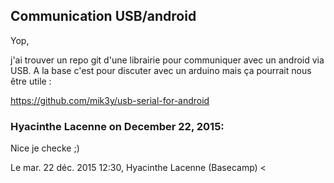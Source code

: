 ## Communication USB/android



Yop,  
  
j'ai trouver un repo git d'une librairie pour communiquer avec un android via
USB. A la base c'est pour discuter avec un arduino mais ça pourrait nous être
utile :  
  
<https://github.com/mik3y/usb-serial-for-android>



### **Hyacinthe Lacenne** on December 22, 2015:



Nice je checke ;)  
  
Le mar. 22 déc. 2015 12:30, Hyacinthe Lacenne (Basecamp) &lt;



